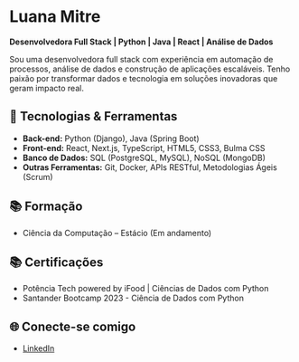 # Luana Mitre

**Desenvolvedora Full Stack | Python | Java | React | Análise de Dados**

Sou uma desenvolvedora full stack com experiência em automação de processos, análise de dados e construção de aplicações escaláveis. Tenho paixão por transformar dados e tecnologia em soluções inovadoras que geram impacto real.

## 🚀 Tecnologias & Ferramentas

- **Back-end:** Python (Django), Java (Spring Boot)
- **Front-end:** React, Next.js, TypeScript, HTML5, CSS3, Bulma CSS
- **Banco de Dados:** SQL (PostgreSQL, MySQL), NoSQL (MongoDB)
- **Outras Ferramentas:** Git, Docker, APIs RESTful, Metodologias Ágeis (Scrum)

## 📚 Formação 

- Ciência da Computação – Estácio (Em andamento)

## 📚 Certificações

- Potência Tech powered by iFood | Ciências de Dados com Python
- Santander Bootcamp 2023 - Ciência de Dados com Python

## 🌐 Conecte-se comigo

- [LinkedIn](https://www.linkedin.com/in/luana-mitre/)



